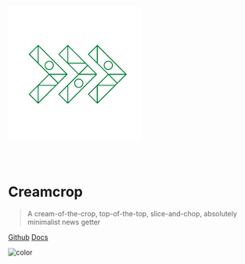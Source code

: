 ![header](./assets/Favicon.png) 

<br><br>

# Creamcrop

> A cream-of-the-crop, top-of-the-top, slice-and-chop, absolutely minimalist news getter

[Github](https://github.com/creamcropdev/creamcrop) 
[Docs](#version)

![color](#B5FFC1)